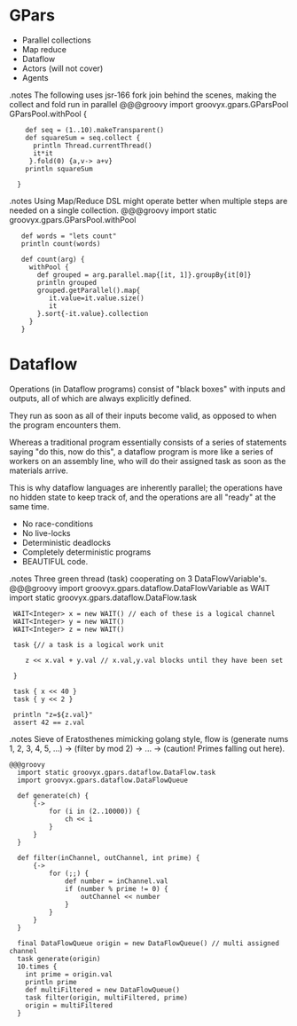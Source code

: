 <!SLIDE title-slide>
# GPars #

<!SLIDE bullets>

* Parallel collections 
* Map reduce
* Dataflow
* Actors (will not cover)
* Agents


<!SLIDE smaller execute>
.notes The following uses jsr-166 fork join behind the scenes, making the collect and fold run in parallel
    @@@groovy
      import groovyx.gpars.GParsPool 
      GParsPool.withPool {

        def seq = (1..10).makeTransparent()
        def squareSum = seq.collect {
          println Thread.currentThread()
          it*it
         }.fold(0) {a,v-> a+v}
        println squareSum

      }


<!SLIDE smaller execute>
.notes Using Map/Reduce DSL might operate better when multiple steps are needed on a single collection.
    @@@groovy
       import static groovyx.gpars.GParsPool.withPool

       def words = "lets count"
       println count(words)

       def count(arg) { 
         withPool { 
           def grouped = arg.parallel.map{[it, 1]}.groupBy{it[0]}
           println grouped
           grouped.getParallel().map{
              it.value=it.value.size()
              it
           }.sort{-it.value}.collection 
         } 
       }

<!SLIDE title-slide>
# Dataflow #
Operations (in Dataflow programs) consist of "black boxes" with inputs and outputs, all of which are always explicitly defined.

 They run as soon as all of their inputs become valid, as opposed to when the program encounters them.

 Whereas a traditional program essentially consists of a series of statements saying "do this, now do this", a dataflow program is more like a series of workers on an assembly line, who will do their assigned task as soon as the materials arrive.

 This is why dataflow languages are inherently parallel; the operations have no hidden state to keep track of, and the operations are all "ready" at the same time.

<!SLIDE bullets >
*  No race-conditions
*  No live-locks
*  Deterministic deadlocks
*  Completely deterministic programs
*  BEAUTIFUL code.

<!SLIDE smaller execute>
.notes Three green thread (task) cooperating on 3 DataFlowVariable's.
    @@@groovy
     import groovyx.gpars.dataflow.DataFlowVariable as WAIT
     import static groovyx.gpars.dataflow.DataFlow.task

     WAIT<Integer> x = new WAIT() // each of these is a logical channel
     WAIT<Integer> y = new WAIT()
     WAIT<Integer> z = new WAIT()

     task {// a task is a logical work unit

        z << x.val + y.val // x.val,y.val blocks until they have been set

     }

     task { x << 40 }
     task { y << 2 }

     println "z=${z.val}"
     assert 42 == z.val


<!SLIDE smaller execute>
.notes Sieve of Eratosthenes mimicking golang style, flow is (generate nums 1, 2, 3, 4, 5, ...) -> (filter by mod 2) -> ... -> (caution! Primes falling out here).

    @@@groovy
      import static groovyx.gpars.dataflow.DataFlow.task 
      import groovyx.gpars.dataflow.DataFlowQueue
      
      def generate(ch) {
          {->
              for (i in (2..10000)) {
                  ch << i
              }
          }
      }

      def filter(inChannel, outChannel, int prime) {
          {->
              for (;;) {
                  def number = inChannel.val
                  if (number % prime != 0) {
                      outChannel << number
                  }
              }
          }
      }
      
      final DataFlowQueue origin = new DataFlowQueue() // multi assigned channel
      task generate(origin)
      10.times {
        int prime = origin.val
        println prime
        def multiFiltered = new DataFlowQueue()
        task filter(origin, multiFiltered, prime)
        origin = multiFiltered
      }
